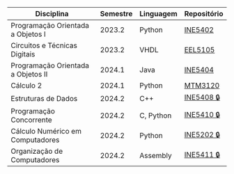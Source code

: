 | Disciplina                           | Semestre | Linguagem | Repositório                                                         |
|--------------------------------------|----------|-----------|----------------------------------------------------------------------|
| Programação Orientada a Objetos I    | 2023.2   | Python    | [INE5402](https://github.com/leonardosm14/Playlist-Generator)        |
| Circuitos e Técnicas Digitais        | 2023.2   | VHDL      | [EEL5105](https://github.com/leonardosm14/Circuitos-e-Tecnicas-Digitais-EEL5105-) |
| Programação Orientada a Objetos II   | 2024.1   | Java      | [INE5404](https://github.com/leonardosm14/INE5404)                   |
| Cálculo 2                            | 2024.1   | Python    | [MTM3120](https://github.com/leonardosm14/Vector-Calculator)         |
| Estruturas de Dados                  | 2024.2   | C++       | [INE5408 🔒](https://github.com/leonardosm14/INE5408)                   |
| Programação Concorrente              | 2024.2   | C, Python | [INE5410 🔒](https://github.com/leonardosm14/INE5410)                   |
| Cálculo Numérico em Computadores     | 2024.2   | Python    | [INE5202 🔒](https://github.com/leonardosm14/INE5202)                   |
| Organização de Computadores          | 2024.2   | Assembly  | [INE5411 🔒](https://github.com/leonardosm14/INE5411)                   |
